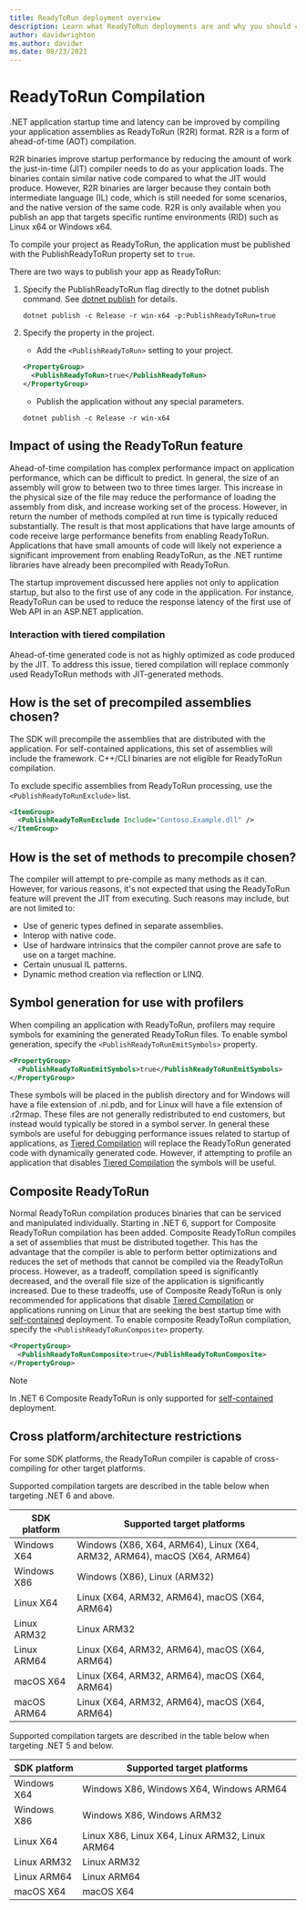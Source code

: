 ```yaml
---
title: ReadyToRun deployment overview
description: Learn what ReadyToRun deployments are and why you should consider using it as part of the publishing your app with .NET 5 and .NET Core 3.0 and later.
author: davidwrighton
ms.author: davidwr
ms.date: 08/23/2021
---
```

# ReadyToRun Compilation

.NET application startup time and latency can be improved by compiling your application assemblies as ReadyToRun (R2R) format. R2R is a form of ahead-of-time (AOT) compilation.

R2R binaries improve startup performance by reducing the amount of work the just-in-time (JIT) compiler needs to do as your application loads. The binaries contain similar native code compared to what the JIT would produce. However, R2R binaries are larger because they contain both intermediate language (IL) code, which is still needed for some scenarios, and the native version of the same code. R2R is only available when you publish an app that targets specific runtime environments (RID) such as Linux x64 or Windows x64.

To compile your project as ReadyToRun, the application must be published with the PublishReadyToRun property set to `true`.

There are two ways to publish your app as ReadyToRun:

01. Specify the PublishReadyToRun flag directly to the dotnet publish command. See [dotnet publish](../tools/dotnet-publish.md) for details.

    ```dotnetcli
    dotnet publish -c Release -r win-x64 -p:PublishReadyToRun=true
    ```

02. Specify the property in the project.

    - Add the `<PublishReadyToRun>` setting to your project.

    ```xml
    <PropertyGroup>
      <PublishReadyToRun>true</PublishReadyToRun>
    </PropertyGroup>
    ```

    - Publish the application without any special parameters.

    ```dotnetcli
    dotnet publish -c Release -r win-x64
    ```

## Impact of using the ReadyToRun feature

Ahead-of-time compilation has complex performance impact on application performance, which can be difficult to predict. In general, the size of an assembly will grow to between two to three times larger. This increase in the physical size of the file may reduce the performance of loading the assembly from disk, and increase working set of the process. However, in return the number of methods compiled at run time is typically reduced substantially. The result is that most applications that have large amounts of code receive large performance benefits from enabling ReadyToRun. Applications that have small amounts of code will likely not experience a significant improvement from enabling ReadyToRun, as the .NET runtime libraries have already been precompiled with ReadyToRun.

The startup improvement discussed here applies not only to application startup, but also to the first use of any code in the application. For instance, ReadyToRun can be used to reduce the response latency of the first use of Web API in an ASP.NET application.

### Interaction with tiered compilation

Ahead-of-time generated code is not as highly optimized as code produced by the JIT. To address this issue, tiered compilation will replace commonly used ReadyToRun methods with JIT-generated methods.

## How is the set of precompiled assemblies chosen?

The SDK will precompile the assemblies that are distributed with the application. For self-contained applications, this set of assemblies will include the framework. C++/CLI binaries are not eligible for ReadyToRun compilation.

To exclude specific assemblies from ReadyToRun processing, use the `<PublishReadyToRunExclude>` list.

```xml
<ItemGroup>
  <PublishReadyToRunExclude Include="Contoso.Example.dll" />
</ItemGroup>
```

## How is the set of methods to precompile chosen?

The compiler will attempt to pre-compile as many methods as it can. However, for various reasons, it's not expected that using the ReadyToRun feature will prevent the JIT from executing. Such reasons may include, but are not limited to:

- Use of generic types defined in separate assemblies.
- Interop with native code.
- Use of hardware intrinsics that the compiler cannot prove are safe to use on a target machine.
- Certain unusual IL patterns.
- Dynamic method creation via reflection or LINQ.

## Symbol generation for use with profilers

When compiling an application with ReadyToRun, profilers may require symbols for examining the generated ReadyToRun files. To enable symbol generation, specify the `<PublishReadyToRunEmitSymbols>` property.

```xml
<PropertyGroup>
  <PublishReadyToRunEmitSymbols>true</PublishReadyToRunEmitSymbols>
</PropertyGroup>
```

These symbols will be placed in the publish directory and for Windows will have a file extension of .ni.pdb, and for Linux will have a file extension of .r2rmap. These files are not generally redistributed to end customers, but instead would typically be stored in a symbol server. In general these symbols are useful for debugging performance issues related to startup of applications, as [Tiered Compilation](../run-time-config/compilation.md#tiered-compilation) will replace the ReadyToRun generated code with dynamically generated code. However, if attempting to profile an application that disables [Tiered Compilation](../run-time-config/compilation.md#tiered-compilation) the symbols will be useful.

## Composite ReadyToRun

Normal ReadyToRun compilation produces binaries that can be serviced and manipulated individually. Starting in .NET 6, support for Composite ReadyToRun compilation has been added. Composite ReadyToRun compiles a set of assemblies that must be distributed together. This has the advantage that the compiler is able to perform better optimizations and reduces the set of methods that cannot be compiled via the ReadyToRun process. However, as a tradeoff, compilation speed is significantly decreased, and the overall file size of the application is significantly increased. Due to these tradeoffs, use of Composite ReadyToRun is only recommended for applications that disable [Tiered Compilation](../run-time-config/compilation.md#tiered-compilation) or applications running on Linux that are seeking the best startup time with [self-contained](index.md#publish-self-contained) deployment. To enable composite ReadyToRun compilation, specify the `<PublishReadyToRunComposite>` property.

```xml
<PropertyGroup>
  <PublishReadyToRunComposite>true</PublishReadyToRunComposite>
</PropertyGroup>
```

> [!NOTE]
> In .NET 6 Composite ReadyToRun is only supported for [self-contained](index.md#publish-self-contained) deployment.

## Cross platform/architecture restrictions

For some SDK platforms, the ReadyToRun compiler is capable of cross-compiling for other target platforms.

Supported compilation targets are described in the table below when targeting .NET 6 and above.

| SDK platform | Supported target platforms |
| ------------ | --------------------------- |
| Windows X64  | Windows (X86, X64, ARM64), Linux (X64, ARM32, ARM64), macOS (X64, ARM64) |
| Windows X86  | Windows (X86), Linux (ARM32) |
| Linux X64    | Linux (X64, ARM32, ARM64), macOS (X64, ARM64) |
| Linux ARM32  | Linux ARM32 |
| Linux ARM64  | Linux (X64, ARM32, ARM64), macOS (X64, ARM64) |
| macOS X64    | Linux (X64, ARM32, ARM64), macOS (X64, ARM64) |
| macOS ARM64    | Linux (X64, ARM32, ARM64), macOS (X64, ARM64) |

Supported compilation targets are described in the table below when targeting .NET 5 and below.

| SDK platform | Supported target platforms |
| ------------ | --------------------------- |
| Windows X64  | Windows X86, Windows X64, Windows ARM64 |
| Windows X86  | Windows X86, Windows ARM32 |
| Linux X64    | Linux X86, Linux X64, Linux ARM32, Linux ARM64 |
| Linux ARM32  | Linux ARM32 |
| Linux ARM64  | Linux ARM64 |
| macOS X64    | macOS X64 |
